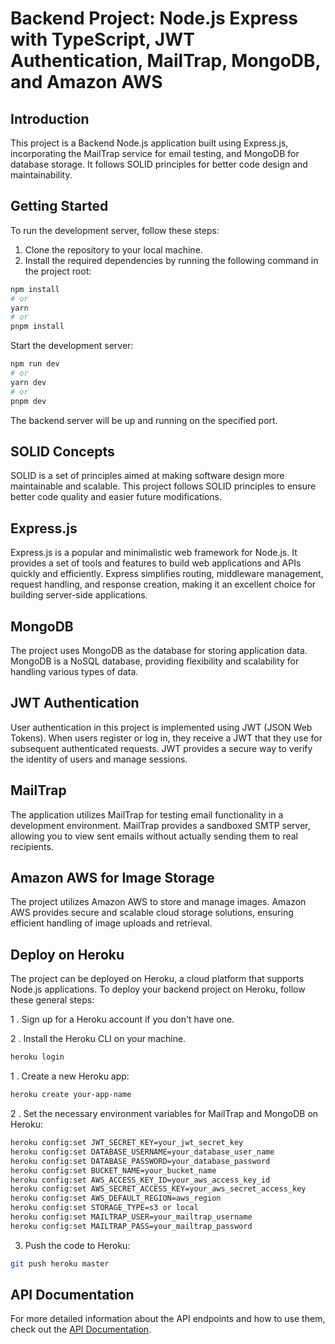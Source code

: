 # Backend Project: Node.js Express with TypeScript, JWT Authentication, MailTrap, MongoDB, and Amazon AWS

## Introduction

This project is a Backend Node.js application built using Express.js, incorporating the MailTrap service for email testing, and MongoDB for database storage. It follows SOLID principles for better code design and maintainability.

## Getting Started

To run the development server, follow these steps:

1. Clone the repository to your local machine.
2. Install the required dependencies by running the following command in the project root:

```bash
npm install
# or
yarn
# or
pnpm install
```
Start the development server:
```bash
npm run dev
# or
yarn dev
# or
pnpm dev
```
The backend server will be up and running on the specified port.

## SOLID Concepts
SOLID is a set of principles aimed at making software design more maintainable and scalable. This project follows SOLID principles to ensure better code quality and easier future modifications.

## Express.js

Express.js is a popular and minimalistic web framework for Node.js. It provides a set of tools and features to build web applications and APIs quickly and efficiently. Express simplifies routing, middleware management, request handling, and response creation, making it an excellent choice for building server-side applications.

## MongoDB
The project uses MongoDB as the database for storing application data. MongoDB is a NoSQL database, providing flexibility and scalability for handling various types of data.

## JWT Authentication
User authentication in this project is implemented using JWT (JSON Web Tokens). When users register or log in, they receive a JWT that they use for subsequent authenticated requests. JWT provides a secure way to verify the identity of users and manage sessions.

## MailTrap
The application utilizes MailTrap for testing email functionality in a development environment. MailTrap provides a sandboxed SMTP server, allowing you to view sent emails without actually sending them to real recipients.

## Amazon AWS for Image Storage
The project utilizes Amazon AWS to store and manage images. Amazon AWS provides secure and scalable cloud storage solutions, ensuring efficient handling of image uploads and retrieval.

## Deploy on Heroku
The project can be deployed on Heroku, a cloud platform that supports Node.js applications. To deploy your backend project on Heroku, follow these general steps:

1 . Sign up for a Heroku account if you don't have one.

2 . Install the Heroku CLI on your machine.

```bash
heroku login
```
1 . Create a new Heroku app:
```bash
heroku create your-app-name
```
2 . Set the necessary environment variables for MailTrap and MongoDB on Heroku:

```bash
heroku config:set JWT_SECRET_KEY=your_jwt_secret_key
heroku config:set DATABASE_USERNAME=your_database_user_name
heroku config:set DATABASE_PASSWORD=your_database_password
heroku config:set BUCKET_NAME=your_bucket_name
heroku config:set AWS_ACCESS_KEY_ID=your_aws_access_key_id
heroku config:set AWS_SECRET_ACCESS_KEY=your_aws_secret_access_key
heroku config:set AWS_DEFAULT_REGION=aws_region
heroku config:set STORAGE_TYPE=s3 or local
heroku config:set MAILTRAP_USER=your_mailtrap_username
heroku config:set MAILTRAP_PASS=your_mailtrap_password
```

3. Push the code to Heroku:
```bash
git push heroku master
```
## API Documentation

For more detailed information about the API endpoints and how to use them, check out the [API Documentation](https://app.swaggerhub.com/apis-docs/LUTEROELAVOCO90/SocialAPI/1.0.0#/).




